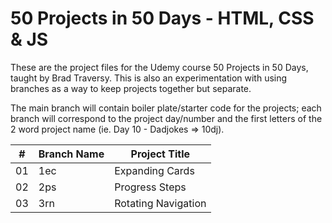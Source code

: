 # 50 Projects in 50 Days - HTML, CSS &amp; JS
These are the project files for the Udemy course 50 Projects in 50 Days, taught by Brad Traversy.
This is also an experimentation with using branches as a way to keep projects together but separate. 

The main branch will contain boiler plate/starter code for the projects; each branch will correspond to the project day/number and the first letters of the 2 word project name (ie. Day 10 - Dadjokes => 10dj). 

|  #  | Branch Name                                                                                                                     | Project Title                                                                           |
| :-: | --------------------------------------------------------------------------------------------------------------------------- | --------------------------------------------------------------------------------- |
|  01  | 1ec                                      | Expanding Cards                                                                              |
|  02  | 2ps                                      | Progress Steps                                                                              |
|  03  | 3rn                                      | Rotating Navigation                                                                              |                                                                                                                                     